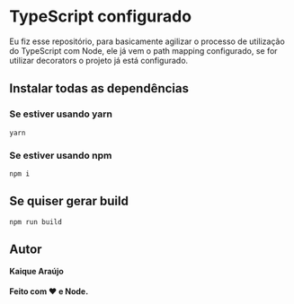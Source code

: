 # TypeScript configurado

Eu fiz esse repositório, para basicamente agilizar o processo de utilização
do TypeScript com Node, ele já vem o path mapping configurado, se for utilizar 
decorators o projeto já está configurado.

## Instalar todas as dependências

### Se estiver usando yarn

`yarn`

### Se estiver usando npm

`npm i`

## Se quiser gerar build 

`npm run build`

## Autor

**Kaique Araújo**

<h4>Feito com ❤️ e Node.</h4>
